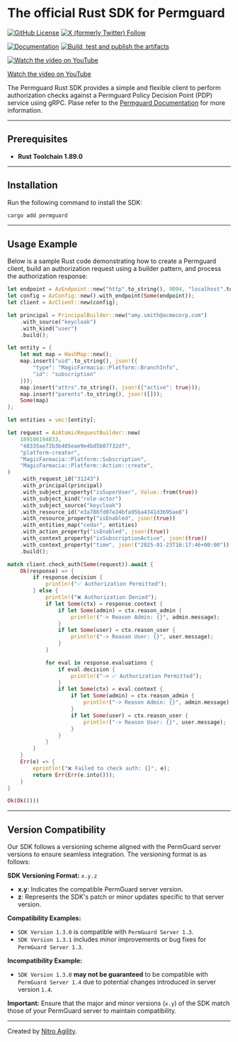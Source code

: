 # The official Rust SDK for Permguard

[![GitHub License](https://img.shields.io/github/license/permguard/sdk-rust)](https://github.com/permguard/sdk-rust?tab=Apache-2.0-1-ov-file#readme)
[![X (formerly Twitter) Follow](https://img.shields.io/twitter/follow/permguard)](https://x.com/intent/follow?original_referer=https%3A%2F%2Fdeveloper.x.com%2F&ref_src=twsrc%5Etfw%7Ctwcamp%5Ebuttonembed%7Ctwterm%5Efollow%7Ctwgr%5ETwitterDev&screen_name=Permguard)

[![Documentation](https://img.shields.io/website?label=Docs&url=https%3A%2F%2Fwww.permguard.com%2F)](https://www.permguard.com/)
[![Build, test and publish the artifacts](https://github.com/permguard/sdk-rust/actions/workflows/sdk-rust-ci.yml/badge.svg)](https://github.com/permguard/sdk-rust/actions/workflows/sdk-rust-ci.yml)

[![Watch the video on YouTube](https://raw.githubusercontent.com/permguard/permguard-assets/refs/heads/main/video/permguard-thumbnail-preview.png)](https://youtu.be/cH_boKCpLQ8?si=i1fWFHT5kxQQJoYN)

[Watch the video on YouTube](https://youtu.be/cH_boKCpLQ8?si=i1fWFHT5kxQQJoYN)


The Permguard Rust SDK provides a simple and flexible client to perform authorization checks against a Permguard Policy Decision Point (PDP) service using gRPC.
Plase refer to the [Permguard Documentation](https://www.permguard.com/) for more information.

---

## Prerequisites

- **Rust Toolchain 1.89.0**

---

## Installation

Run the following command to install the SDK:

```bash
cargo add permguard
```

---

## Usage Example

Below is a sample Rust code demonstrating how to create a Permguard client, build an authorization request using a builder pattern, and process the authorization response:

```rust
let endpoint = AzEndpoint::new("http".to_string(), 9094, "localhost".to_string());
let config = AzConfig::new().with_endpoint(Some(endpoint));
let client = AzClient::new(config);

let principal = PrincipalBuilder::new("amy.smith@acmecorp.com")
    .with_source("keycloak")
    .with_kind("user")
    .build();

let entity = {
    let mut map = HashMap::new();
    map.insert("uid".to_string(), json!({
        "type": "MagicFarmacia::Platform::BranchInfo",
        "id": "subscription"
    }));
    map.insert("attrs".to_string(), json!({"active": true}));
    map.insert("parents".to_string(), json!([]));
    Some(map)
};

let entities = vec![entity];

let request = AzAtomicRequestBuilder::new(
    189106194833,
    "48335ae72b3b405eae9e4bd5b07732df",
    "platform-creator",
    "MagicFarmacia::Platform::Subscription",
    "MagicFarmacia::Platform::Action::create",
)
    .with_request_id("31243")
    .with_principal(principal)
    .with_subject_property("isSuperUser", Value::from(true))
    .with_subject_kind("role-actor")
    .with_subject_source("keycloak")
    .with_resource_id("e3a786fd07e24bfa95ba4341d3695ae8")
    .with_resource_property("isEnabled", json!(true))
    .with_entities_map("cedar", entities)
    .with_action_property("isEnabled", json!(true))
    .with_context_property("isSubscriptionActive", json!(true))
    .with_context_property("time", json!("2025-01-23T16:17:46+00:00"))
    .build();

match client.check_auth(Some(request)).await {
    Ok(response) => {
        if response.decision {
            println!("✅ Authorization Permitted");
        } else {
            println!("❌ Authorization Denied");
            if let Some(ctx) = response.context {
                if let Some(admin) = ctx.reason_admin {
                    println!("-> Reason Admin: {}", admin.message);
                }
                if let Some(user) = ctx.reason_user {
                    println!("-> Reason User: {}", user.message);
                }
            }

            for eval in response.evaluations {
                if eval.decision {
                    println!("-> ✅ Authorization Permitted");
                }
                if let Some(ctx) = eval.context {
                    if let Some(admin) = ctx.reason_admin {
                        println!("-> Reason Admin: {}", admin.message);
                    }
                    if let Some(user) = ctx.reason_user {
                        println!("-> Reason User: {}", user.message);
                    }
                }
            }
        }
    }
    Err(e) => {
        eprintln!("❌ Failed to check auth: {}", e);
        return Err(Err(e.into()));
    }
}

Ok(Ok(()))
```

---

## Version Compatibility

Our SDK follows a versioning scheme aligned with the PermGuard server versions to ensure seamless integration. The versioning format is as follows:

**SDK Versioning Format:** `x.y.z`

- **x.y**: Indicates the compatible PermGuard server version.
- **z**: Represents the SDK's patch or minor updates specific to that server version.

**Compatibility Examples:**

- `SDK Version 1.3.0` is compatible with `PermGuard Server 1.3`.
- `SDK Version 1.3.1` includes minor improvements or bug fixes for `PermGuard Server 1.3`.

**Incompatibility Example:**

- `SDK Version 1.3.0` **may not be guaranteed** to be compatible with `PermGuard Server 1.4` due to potential changes introduced in server version `1.4`.

**Important:** Ensure that the major and minor versions (`x.y`) of the SDK match those of your PermGuard server to maintain compatibility.

---

Created by [Nitro Agility](https://www.nitroagility.com/).